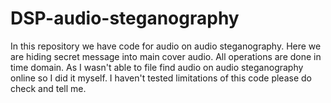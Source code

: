 # DSP-audio-steganography
 In this repository we have code for audio on audio steganography. Here we are hiding secret message into main cover audio. All operations are done in time domain. As I wasn't able to file find audio on audio steganography online so I did it myself. I haven't tested limitations of this code please do check and tell me.
